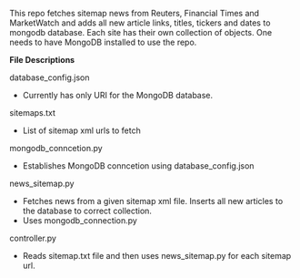 This repo fetches sitemap news from Reuters, Financial Times and MarketWatch and adds all new article links, titles, tickers and dates to mongodb database. Each site has their own collection of objects. One needs to have MongoDB installed to use the repo.

**File Descriptions**

database_config.json
- Currently has only URI for the MongoDB database.

sitemaps.txt
- List of sitemap xml urls to fetch

mongodb_conncetion.py
- Establishes MongoDB conncetion using database_config.json

news_sitemap.py
- Fetches news from a given sitemap xml file. Inserts all new articles to the database to correct collection.
- Uses mongodb_connection.py

controller.py
- Reads sitemap.txt file and then uses news_sitemap.py for each sitemap url.
